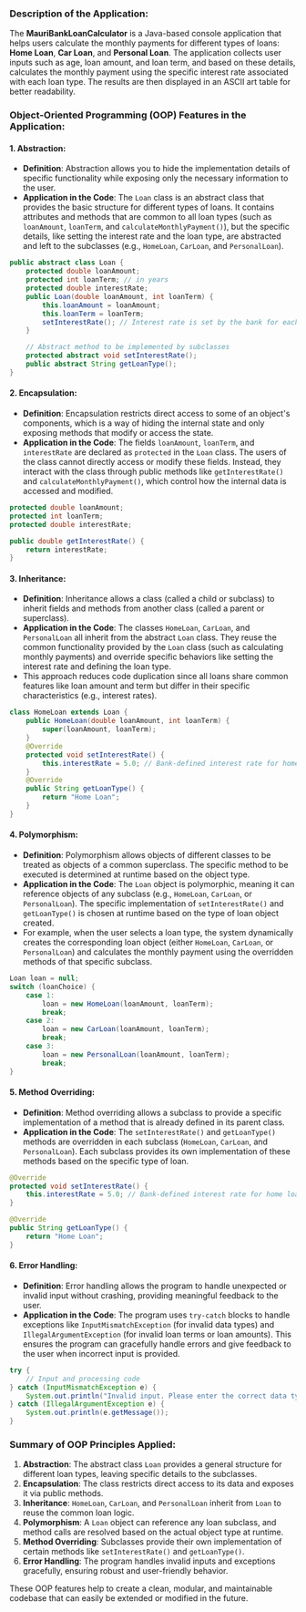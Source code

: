 ### Description of the Application:
The **MauriBankLoanCalculator** is a Java-based console application that helps users calculate the monthly payments for different types of loans: **Home Loan**, **Car Loan**, and **Personal Loan**. The application collects user inputs such as age, loan amount, and loan term, and based on these details, calculates the monthly payment using the specific interest rate associated with each loan type. The results are then displayed in an ASCII art table for better readability.

### Object-Oriented Programming (OOP) Features in the Application:

#### 1. **Abstraction**:
   - **Definition**: Abstraction allows you to hide the implementation details of specific functionality while exposing only the necessary information to the user.
   - **Application in the Code**: The `Loan` class is an abstract class that provides the basic structure for different types of loans. It contains attributes and methods that are common to all loan types (such as `loanAmount`, `loanTerm`, and `calculateMonthlyPayment()`), but the specific details, like setting the interest rate and the loan type, are abstracted and left to the subclasses (e.g., `HomeLoan`, `CarLoan`, and `PersonalLoan`).

   ```java
   public abstract class Loan {
       protected double loanAmount;
       protected int loanTerm; // in years
       protected double interestRate;
       public Loan(double loanAmount, int loanTerm) {
           this.loanAmount = loanAmount;
           this.loanTerm = loanTerm;
           setInterestRate(); // Interest rate is set by the bank for each loan type
       }

       // Abstract method to be implemented by subclasses
       protected abstract void setInterestRate();
       public abstract String getLoanType();
   }
   ```

#### 2. **Encapsulation**:
   - **Definition**: Encapsulation restricts direct access to some of an object's components, which is a way of hiding the internal state and only exposing methods that modify or access the state.
   - **Application in the Code**: The fields `loanAmount`, `loanTerm`, and `interestRate` are declared as `protected` in the `Loan` class. The users of the class cannot directly access or modify these fields. Instead, they interact with the class through public methods like `getInterestRate()` and `calculateMonthlyPayment()`, which control how the internal data is accessed and modified.

   ```java
   protected double loanAmount;
   protected int loanTerm;
   protected double interestRate;
   
   public double getInterestRate() {
       return interestRate;
   }
   ```

#### 3. **Inheritance**:
   - **Definition**: Inheritance allows a class (called a child or subclass) to inherit fields and methods from another class (called a parent or superclass).
   - **Application in the Code**: The classes `HomeLoan`, `CarLoan`, and `PersonalLoan` all inherit from the abstract `Loan` class. They reuse the common functionality provided by the `Loan` class (such as calculating monthly payments) and override specific behaviors like setting the interest rate and defining the loan type.
   - This approach reduces code duplication since all loans share common features like loan amount and term but differ in their specific characteristics (e.g., interest rates).

   ```java
   class HomeLoan extends Loan {
       public HomeLoan(double loanAmount, int loanTerm) {
           super(loanAmount, loanTerm);
       }
       @Override
       protected void setInterestRate() {
           this.interestRate = 5.0; // Bank-defined interest rate for home loan
       }
       @Override
       public String getLoanType() {
           return "Home Loan";
       }
   }
   ```

#### 4. **Polymorphism**:
   - **Definition**: Polymorphism allows objects of different classes to be treated as objects of a common superclass. The specific method to be executed is determined at runtime based on the object type.
   - **Application in the Code**: The `Loan` object is polymorphic, meaning it can reference objects of any subclass (e.g., `HomeLoan`, `CarLoan`, or `PersonalLoan`). The specific implementation of `setInterestRate()` and `getLoanType()` is chosen at runtime based on the type of loan object created.
   - For example, when the user selects a loan type, the system dynamically creates the corresponding loan object (either `HomeLoan`, `CarLoan`, or `PersonalLoan`) and calculates the monthly payment using the overridden methods of that specific subclass.

   ```java
   Loan loan = null;
   switch (loanChoice) {
       case 1:
           loan = new HomeLoan(loanAmount, loanTerm);
           break;
       case 2:
           loan = new CarLoan(loanAmount, loanTerm);
           break;
       case 3:
           loan = new PersonalLoan(loanAmount, loanTerm);
           break;
   }
   ```

#### 5. **Method Overriding**:
   - **Definition**: Method overriding allows a subclass to provide a specific implementation of a method that is already defined in its parent class.
   - **Application in the Code**: The `setInterestRate()` and `getLoanType()` methods are overridden in each subclass (`HomeLoan`, `CarLoan`, and `PersonalLoan`). Each subclass provides its own implementation of these methods based on the specific type of loan.

   ```java
   @Override
   protected void setInterestRate() {
       this.interestRate = 5.0; // Bank-defined interest rate for home loan
   }
   
   @Override
   public String getLoanType() {
       return "Home Loan";
   }
   ```

#### 6. **Error Handling**:
   - **Definition**: Error handling allows the program to handle unexpected or invalid input without crashing, providing meaningful feedback to the user.
   - **Application in the Code**: The program uses `try-catch` blocks to handle exceptions like `InputMismatchException` (for invalid data types) and `IllegalArgumentException` (for invalid loan terms or loan amounts). This ensures the program can gracefully handle errors and give feedback to the user when incorrect input is provided.

   ```java
   try {
       // Input and processing code
   } catch (InputMismatchException e) {
       System.out.println("Invalid input. Please enter the correct data type.");
   } catch (IllegalArgumentException e) {
       System.out.println(e.getMessage());
   }
   ```

### **Summary of OOP Principles Applied**:
1. **Abstraction**: The abstract class `Loan` provides a general structure for different loan types, leaving specific details to the subclasses.
2. **Encapsulation**: The class restricts direct access to its data and exposes it via public methods.
3. **Inheritance**: `HomeLoan`, `CarLoan`, and `PersonalLoan` inherit from `Loan` to reuse the common loan logic.
4. **Polymorphism**: A `Loan` object can reference any loan subclass, and method calls are resolved based on the actual object type at runtime.
5. **Method Overriding**: Subclasses provide their own implementation of certain methods like `setInterestRate()` and `getLoanType()`.
6. **Error Handling**: The program handles invalid inputs and exceptions gracefully, ensuring robust and user-friendly behavior.

These OOP features help to create a clean, modular, and maintainable codebase that can easily be extended or modified in the future.